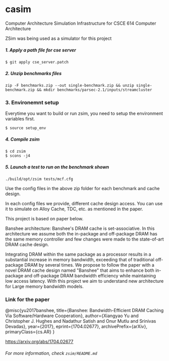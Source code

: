 # casim
Computer Architecture Simulation Infrastructure for CSCE 614 Computer Architecture

ZSim was being used as a simulator for this project

##### 1. Apply a path file for cse server

```
$ git apply cse_server.patch
```

##### 2. Unzip benchmarks files

```
zip -F benchmarks.zip --out single-benchmark.zip && unzip single-benchmark.zip && mkdir benchmarks/parsec-2.1/inputs/streamcluster
```

### 3. Environemnt setup

Everytime you want to build or run zsim, you need to setup the environment variables first.

```
$ source setup_env
```

##### 4. Compile zsim

```
$ cd zsim
$ scons -j4
```

##### 5. Launch a test to run on the benchmark shown

```
./build/opt/zsim tests/mcf.cfg
```

Use the config files in the above zip folder for each benchmark and cache design.

In each config files we provide, different cache design access. You can use it to simulate on Alloy Cache, TDC, etc. as mentioned in the paper.


This project is based on paper below.

Banshee architecture: Banshee's DRAM cache is set-associative. In this architecture we assume both the in-package and off-package DRAM has the same memory controller and few changes were made to the state-of-art DRAM cache design.

Integrating DRAM within the same package as a processor results in a substantial increase in memory bandwidth, exceeding that of traditional off-package DRAM by several times.
We propose to follow the paper with a novel DRAM cache design named "Banshee" that aims to enhance both in-package and off-package DRAM bandwidth efficiency while maintaining low access latency. With this project we aim to understand new architecture for Large memory bandwidth models.

### Link for the paper

@misc{yu2017banshee,
      title={Banshee: Bandwidth-Efficient DRAM Caching Via Software/Hardware Cooperation}, 
      author={Xiangyao Yu and Christopher J. Hughes and Nadathur Satish and Onur Mutlu and Srinivas Devadas},
      year={2017},
      eprint={1704.02677},
      archivePrefix={arXiv},
      primaryClass={cs.AR}
}


https://arxiv.org/abs/1704.02677

###### For more information, check `zsim/README.md`
